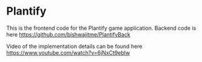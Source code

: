 # Plantify
This is the frontend code for the Plantify game application.
Backend code is here https://github.com/bishwajitme/PlantifyBack

Video of the implementation details can be found here https://www.youtube.com/watch?v=6jNxCt9eblw
